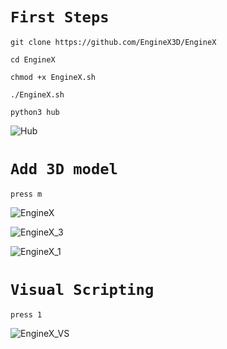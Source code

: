 
# ```First Steps```


```
git clone https://github.com/EngineX3D/EngineX
```

```
cd EngineX
```

```
chmod +x EngineX.sh
```

```
./EngineX.sh
```

```
python3 hub
```
![Hub](https://user-images.githubusercontent.com/86805843/167671607-1f2969ae-b0c8-46fc-9cec-dd35509c84ef.png)


# ```Add 3D model```

```
press m
```

![EngineX](https://user-images.githubusercontent.com/86805843/167671654-bf48c1e8-d42e-49d6-86ce-d312320c86f1.png)

![EngineX_3](https://user-images.githubusercontent.com/86805843/167672850-3d270cf6-b186-4b2b-8f06-0d4b16163d33.png)

![EngineX_1](https://user-images.githubusercontent.com/86805843/167671684-8874af64-5540-4b41-9587-262f9376892c.png)







# ```Visual Scripting```

```
press 1
```
![EngineX_VS](https://user-images.githubusercontent.com/86805843/184382962-81681551-19f4-44ff-96d6-d0f0c1e2ff76.png)

